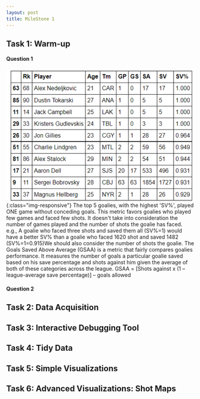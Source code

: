 ```yaml
---
layout: post
title: MileStone 1
---
```


## Task 1: Warm-up 
#### Question 1

<img src="/assets/Milestone1_Task1_Question1.png" alt="">{:class="img-responsive"}
The top 5 goalies, with the highest 'SV%', played ONE game without conceding goals. This metric favors goalies who played few games and faced few shots. It doesn't take into consideration the number of games played and the number of shots the goalie has faced. e.g., A goalie who faced three shots and saved them all (SV%=1) would have a better SV% than a goalie who faced 1620 shot and saved 1482 (SV%=1=0.915)We should also consider the number of shots the goalie. The Goals Saved Above Average (GSAA) is a metric that fairly compares goalies performance. It measures the number of goals a particular goalie saved based on his save percentage and shots against him given the average of both of these categories across the league. GSAA = [Shots against x (1 – league-average save percentage)] – goals allowed
#### Question 2


## Task 2: Data Acquisition

## Task 3: Interactive Debugging Tool

## Task 4: Tidy Data

## Task 5: Simple Visualizations 

## Task 6: Advanced Visualizations: Shot Maps

